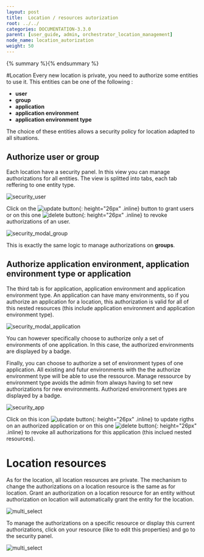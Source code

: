 ```yaml
---
layout: post
title:  Location / resources autorization
root: ../../
categories: DOCUMENTATION-3.3.0
parent: [user_guide, admin, orchestrator_location_management]
node_name: location_autorization
weight: 50
---
```


{% summary %}{% endsummary %}

#Location
Every new location is private, you need to authorize some entities to use it.
This entities can be one of the following :

  * **user**
  * **group**
  * **application**
  * **application environment**
  * **application environment type**


The choice of these entities allows a security policy for location adapted to all situations.


## Authorize user or group

Each location have a security panel. In this view you can manage authorizations for all entities.
The view is splitted into tabs, each tab reffering to one entity type.

![security_user](../../images/3.3.0/user_guide/security/security_user.png)

Click on the ![update button](../../images/3.3.0/user_guide/security/security_user_authirize_btn.png){: height="26px" .inline} button to grant users
or on this one ![delete button](../../images/3.3.0/user_guide/security/security_app_delete.png){: height="26px" .inline} to revoke authorizations of an user.

![security_modal_group](../../images/3.3.0/user_guide/security/security_modal_group.png)

This is exactly the same logic to manage authorizations on **groups**.


## Authorize application environment, application environment type or application

The third tab is for application, application environment and application environment type. An application can have many environments,
so if you authorize an application for a location, this authorization is valid for all of this nested resources (this include application environment and application environment type).

![security_modal_application](../../images/3.3.0/user_guide/security/security_modal_application.png)

You can however specifically choose to authorize only a set of environments of one application. In this case, the authorized environments
are displayed by a badge.

Finally, you can choose to authorize a set of environment types of one application. All existing and futur environments with the the authorize environment type will be able to use the ressource. Manage ressource by environment type avoids the admin from always having to set new authorizations for new environments. Authorized environment types are displayed by a badge.

![security_app](../../images/3.3.0/user_guide/security/security_app.png)

Click on this icon ![update button](../../images/3.3.0/user_guide/security/security_app_update.png){: height="26px" .inline} to update rigths on an authorized application or on this one ![delete button](../../images/3.3.0/user_guide/security/security_app_delete.png){: height="26px" .inline} to revoke all authorizations for this application (this inclued nested resources).


# Location resources

As for the location, all location resources are private. The mechanism to change the authorizations on a location resource is the same as for location.
Grant an authorization on a location resource for an entity without authorization on location will automatically grant the
entity for the location.

![multi_select](../../images/3.3.0/user_guide/security/multi_select.png)

To manage the authorizations on a specific resource or display this current authorizations, click on your resource (like to edit this properties) and go to
the security panel.

![multi_select](../../images/3.3.0/user_guide/security/security_resource_detail.png)
